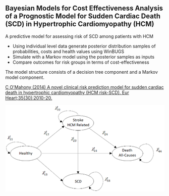## Bayesian Models for Cost Effectiveness Analysis of a Prognostic Model for Sudden Cardiac Death (SCD) in Hypertrophic Cardiomyopathy (HCM)

A predictive model for assessing risk of SCD among patients with HCM

* Using individual level data generate posterior distribution samples of probabilities, costs and health values using WinBUGS
* Simulate with a Markov model using the posterior samples as inputs
* Compare outcomes for risk groups in terms of cost-effectiveness

The model structure consists of a decision tree component and a Markov model component.


[C O'Mahony (2014) A novel clinical risk prediction model for sudden cardiac death in hypertrophic cardiomyopathy (HCM risk-SCD). Eur Heart;35(30):2010-20.](https://pubmed.ncbi.nlm.nih.gov/24126876/)

![](images/model_diagram.png)
